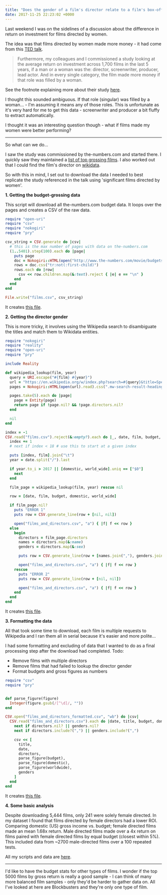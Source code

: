 ```yaml
---
title: "Does the gender of a film's director relate to a film's box-office success?"
date: 2017-11-25 22:23:02 +0000
---
```


Last weekend I was on the sidelines of a discussion about the difference in
return on investment for films directed by women.

The idea was that films directed by women made more money - it had come from
this [TED talk](https://www.ted.com/talks/naomi_mcdougall_jones_what_it_s_like_to_be_a_woman_in_hollywood).

> Furthermore, my colleagues and I commissioned a study looking at the average
> return on investment across 1,700 films in the last 5 years, if a man or a
> woman was the: director, screenwriter, producer, lead actor. And in every
> single category, the film made more money if that role was filled by a woman.

See the footnote explaining more about their study [here](https://www.ted.com/talks/naomi_mcdougall_jones_what_it_s_like_to_be_a_woman_in_hollywood/footnotes).

I thought this sounded ambiguous. If that role (singular) was filled by a
woman... - I'm assuming it means any of those roles. This is unfortunate as it's
very hard for me to get this data - screenwriter and producer a bit fluffy to
extract automatically.

I thought it was an interesting question though - what if films made my women
were better performing?

---

So what can we do...

I saw the study was commissioned by the-numbers.com and started there. I quickly
saw they maintained a [list of top grossing films](http://www.the-numbers.com/movie/budgets/all).
I also worked out that I could find the film's director on
[wikidata](https://www.wikidata.org/wiki/Wikidata:Main_Page).

So with this in mind, I set out to download the data I needed to best replicate
the study referenced in the talk using 'significant films directed by women'.

**1. Getting the budget-grossing data**

This script will download all the-numbers.com budget data. It loops over the
pages and creates a CSV of the raw data.

```ruby
require "open-uri"
require "csv"
require "nokogiri"
require "pry"

csv_string = CSV.generate do |csv|
  # this is the max number of pages with data on the-numbers.com
  (1..5401).step(100).each do |page|
    puts page
    doc = Nokogiri::HTML(open("http://www.the-numbers.com/movie/budgets/all/#{page}").read)
    rows = doc.css("tr:not(:first-child)")
    rows.each do |row|
      csv << row.children.map(&:text).reject { |e| e == "\n" }
    end
  end
end

File.write("films.csv", csv_string)
```

It creates [this file](https://gist.github.com/charlieegan3/8c2f0c702c554656bfa112b7ae8f2457#file-films-csv).

**2. Getting the director gender**

This is more tricky, it involves using the Wikipedia search to disambiguate the
titles and match them to Wikidata entities.

```ruby
require "nokogiri"
require "reality"
require "open-uri"
require "pry"

include Reality

def wikipedia_lookup(film, year)
  query = URI.escape("#{film} #{year}")
  url = "https://en.wikipedia.org/w/index.php?search=#{query}&title=Special:Search&profile=default&fulltext=1&searchToken=4eic3ybnnptwcaolvqkzevt5q"
  pages = Nokogiri::HTML(open(url).read).css(".mw-search-result-heading a").map(&:text)

  pages.take(5).each do |page|
    page = Entity(page)
    return page if !page.nil? && !page.directors.nil?
  end

  nil
end

index = -1
CSV.read("films.csv").reject(&:empty?).each do |_, date, film, budget, domestic, world_wide|
  index += 1
  # next if index < 18 # use this to start at a given index

  puts [index, film].join("\t")
  year = date.split("/").last

  if year.to_i > 2017 || [domestic, world_wide].uniq == ["$0"]
    next
  end

  film_page = wikipedia_lookup(film, year) rescue nil

  row = [date, film, budget, domestic, world_wide]

  if film_page.nil?
    puts "ERROR 1"
    puts row = CSV.generate_line(row + [nil, nil])

    open("films_and_directors.csv", "a") { |f| f << row }
  else
    begin
      directors = film_page.directors
      names = directors.map(&:name)
      genders = directors.map(&:sex)

      puts row = CSV.generate_line(row + [names.join(","), genders.join(",")])

      open("films_and_directors.csv", "a") { |f| f << row }
    rescue
      puts "ERROR 2"
      puts row = CSV.generate_line(row + [nil, nil])

      open("films_and_directors.csv", "a") { |f| f << row }
    end
  end
end
```

It creates [this file](https://gist.github.com/charlieegan3/8c2f0c702c554656bfa112b7ae8f2457#file-films_and_directors-csv).

**3. Formatting the data**

All that took some time to download, each film is multiple requests to Wikipedia
and I ran them all in serial because it's easier and more polite...

I had some formatting and excluding of data that I wanted to do as a final
processing step after the download had completed. Todo:

* Remove films with multiple directors
* Remove films that had failed to lookup the director gender
* Format budgets and gross figures as numbers

```ruby
require "csv"
require "pry"


def parse_figure(figure)
  Integer(figure.gsub(/[^\d]/, ""))
end

CSV.open("films_and_directors_formatted.csv", "wb") do |csv|
  CSV.read("films_and_directors.csv").each do |date, title, budget, domestic, worldwide, directors, genders|
    next if directors.nil? || genders.nil?
    next if directors.include?(",") || genders.include?(",")

    csv << [
      title,
      date,
      directors,
      parse_figure(budget),
      parse_figure(domestic),
      parse_figure(worldwide),
      genders
    ]
  end
end
```

It creates [this file](https://gist.github.com/charlieegan3/8c2f0c702c554656bfa112b7ae8f2457#file-films_and_directors_formatted-csv).

**4. Some basic analysis**

Despite downloading 5,444 films, only 241 were solely female directed. In my
dataset I found that films directed by female directors had a lower ROI.
Comparing domestic (US) gross income vs. budget; female directed films made an
mean 1.68x return. Male directed films made over a 4x return on films paired
with female directed films by equal budget (closest within 5%). This included
data from ~2700 male-directed films over a 100 repeated tests.

All my scripts and data are [here](https://gist.github.com/charlieegan3/8c2f0c702c554656bfa112b7ae8f2457#file-films_and_directors_formatted-csv).

---

I'd like to have the budget stats for other types of films. I wonder if the top
5000 films by gross return is really a good sample - I can think of many more
balanced film samples - only they'd be harder to gather data on. All I've looked
at here are Blockbusters and they're only one type of film.
